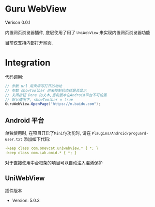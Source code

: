 # Guru WebView

Verison 0.0.1

内置网页浏览器插件, 底层使用了用了 `UniWebView` 来实现内置网页浏览器功能

目前仅支持内部打开网页.

# Integration

代码调用: 

```C#
// 参数 url 用来填写打开的地址
// 参数 showToolbar 用来控制状态栏是否显示
// 关闭按钮 Done 的文本,当前版本在Android平台不可设置
// 默认情况下, showToolbar = true
GuruWebView.OpenPage("https://m.baidu.com");
```

## Android 平台

单独使用时, 在项目开启了`Minify`功能时, 请在 `Plaugins/Android/proguard-user.txt` 添加如下代码:
```yaml
-keep class com.onevcat.uniwebview.* { *; }
-keep class com.iab.omid.* { *; }
```
对于直接使用中台框架的项目可以自动注入混淆保护


## UniWebView 

插件版本
- Version: 5.0.3



